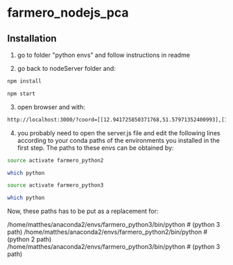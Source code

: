 # farmero_nodejs_pca


## Installation

1. go to folder "python envs" and follow instructions in readme

2. go back to nodeServer folder and:

```bash
npm install
```
```bash
npm start
```
3. open browser and with:
```bash
http://localhost:3000/?coord=[[12.941725850371768,51.57971352400993],[12.942047715453555,51.57588640768779],[12.940846085814883,51.571032040481654],[12.943442464141299,51.57112539858611],[12.944708466796328,51.570671943139885],[12.948763966826846,51.57088533450155],[12.949965596465518,51.57121875649885],[12.951789498595645,51.570325180040776],[12.954450249938418,51.57021848317042],[12.954471707610537,51.571432145293755],[12.946274876861025,51.580113552408065],[12.941725850371768,51.57971352400993]]
```

4. you probably need to open the server.js file and edit the following lines according to your conda paths of the environments you installed in the first step.
The paths to these envs can be obtained by:
```bash
source activate farmero_python2
```
```bash
which python 
```
```bash
source activate farmero_python3
```
```bash
which python 
```

Now, these paths has to be put as a replacement for:

/home/matthes/anaconda2/envs/farmero_python3/bin/python # (python 3 path)
/home/matthes/anaconda2/envs/farmero_python2/bin/python # (python 2 path)
/home/matthes/anaconda2/envs/farmero_python3/bin/python # (python 3 path)